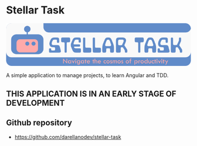 # Stellar Task

![stellar task banner](https://github.com/darellanodev/stellar-task/blob/main/img_github_readme/banner.png?raw=true)

A simple application to manage projects, to learn Angular and TDD.

## THIS APPLICATION IS IN AN EARLY STAGE OF DEVELOPMENT

## Github repository

- <https://github.com/darellanodev/stellar-task>
